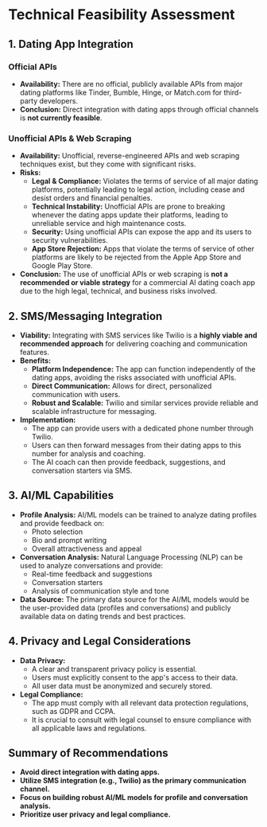 # Technical Feasibility Assessment

## 1. Dating App Integration

### Official APIs

*   **Availability:** There are no official, publicly available APIs from major dating platforms like Tinder, Bumble, Hinge, or Match.com for third-party developers.
*   **Conclusion:** Direct integration with dating apps through official channels is **not currently feasible**.

### Unofficial APIs & Web Scraping

*   **Availability:** Unofficial, reverse-engineered APIs and web scraping techniques exist, but they come with significant risks.
*   **Risks:**
    *   **Legal & Compliance:** Violates the terms of service of all major dating platforms, potentially leading to legal action, including cease and desist orders and financial penalties.
    *   **Technical Instability:** Unofficial APIs are prone to breaking whenever the dating apps update their platforms, leading to unreliable service and high maintenance costs.
    *   **Security:** Using unofficial APIs can expose the app and its users to security vulnerabilities.
    *   **App Store Rejection:** Apps that violate the terms of service of other platforms are likely to be rejected from the Apple App Store and Google Play Store.
*   **Conclusion:** The use of unofficial APIs or web scraping is **not a recommended or viable strategy** for a commercial AI dating coach app due to the high legal, technical, and business risks involved.

## 2. SMS/Messaging Integration

*   **Viability:** Integrating with SMS services like Twilio is a **highly viable and recommended approach** for delivering coaching and communication features.
*   **Benefits:**
    *   **Platform Independence:** The app can function independently of the dating apps, avoiding the risks associated with unofficial APIs.
    *   **Direct Communication:** Allows for direct, personalized communication with users.
    *   **Robust and Scalable:** Twilio and similar services provide reliable and scalable infrastructure for messaging.
*   **Implementation:**
    *   The app can provide users with a dedicated phone number through Twilio.
    *   Users can then forward messages from their dating apps to this number for analysis and coaching.
    *   The AI coach can then provide feedback, suggestions, and conversation starters via SMS.

## 3. AI/ML Capabilities

*   **Profile Analysis:** AI/ML models can be trained to analyze dating profiles and provide feedback on:
    *   Photo selection
    *   Bio and prompt writing
    *   Overall attractiveness and appeal
*   **Conversation Analysis:** Natural Language Processing (NLP) can be used to analyze conversations and provide:
    *   Real-time feedback and suggestions
    *   Conversation starters
    *   Analysis of communication style and tone
*   **Data Source:** The primary data source for the AI/ML models would be the user-provided data (profiles and conversations) and publicly available data on dating trends and best practices.

## 4. Privacy and Legal Considerations

*   **Data Privacy:**
    *   A clear and transparent privacy policy is essential.
    *   Users must explicitly consent to the app's access to their data.
    *   All user data must be anonymized and securely stored.
*   **Legal Compliance:**
    *   The app must comply with all relevant data protection regulations, such as GDPR and CCPA.
    *   It is crucial to consult with legal counsel to ensure compliance with all applicable laws and regulations.

## Summary of Recommendations

*   **Avoid direct integration with dating apps.**
*   **Utilize SMS integration (e.g., Twilio) as the primary communication channel.**
*   **Focus on building robust AI/ML models for profile and conversation analysis.**
*   **Prioritize user privacy and legal compliance.**
